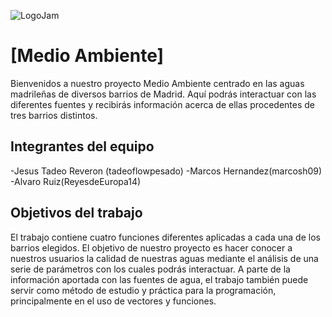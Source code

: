 ![LogoJam](https://github.com/aigora/twQ103_2223-space_jam/assets/130643705/ecaf70bf-5b5e-47c0-8dc0-0d12e1ecba82)
# [Medio Ambiente]
Bienvenidos a nuestro proyecto Medio Ambiente centrado en las aguas madrileñas de diversos barrios de Madrid. 
Aquí podrás interactuar con las diferentes fuentes y recibirás información acerca de ellas procedentes de tres barrios
distintos. 

## Integrantes del equipo
-Jesus Tadeo Reveron (tadeoflowpesado)
-Marcos Hernandez(marcosh09)
-Alvaro Ruiz(ReyesdeEuropa14)

## Objetivos del trabajo
El trabajo contiene cuatro funciones diferentes aplicadas a cada una de los barrios elegidos. El objetivo de nuestro proyecto
es hacer conocer a nuestros usuarios la calidad de nuestras aguas mediante el análisis de una serie de parámetros con los cuales
podrás interactuar. 
A parte de la información aportada con las fuentes de agua, el trabajo también puede servir como método de estudio y práctica para 
la programación, principalmente en el uso de vectores y funciones. 

